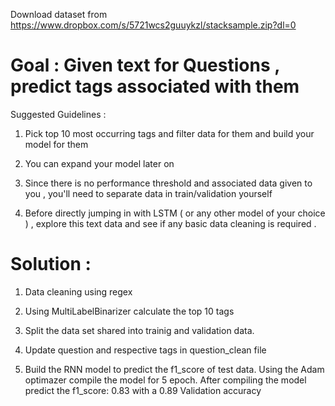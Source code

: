 Download dataset from https://www.dropbox.com/s/5721wcs2guuykzl/stacksample.zip?dl=0

# Goal : Given text for Questions , predict tags associated with them 

Suggested Guidelines : 

1. Pick top 10 most occurring tags and filter data for them and build your model for them 

2. You can expand your model later on 

3. Since there is no performance threshold and associated data given to you , you'll need to separate data in train/validation yourself 

4. Before directly jumping in with LSTM ( or any other model of your choice ) , explore this text data and see if any basic data cleaning is required .

# Solution :

1. Data cleaning using regex

2. Using MultiLabelBinarizer calculate the top 10 tags

3. Split the data set shared into trainig and validation data.

4. Update question and respective tags in question_clean file

5. Build the RNN model to predict the f1_score of test data. Using the Adam optimazer compile the model for 5 epoch. After compiling the model predict the f1_score: 0.83 with a 0.89 Validation accuracy




